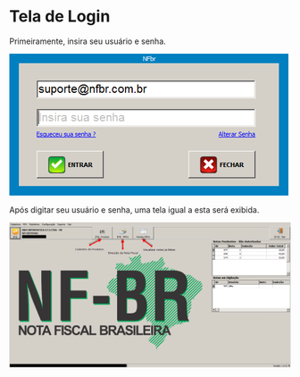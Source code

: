 # Tela de Login

Primeiramente, insira seu usuário e senha.

![1](/nfbr/img/1.png) 

Após digitar seu usuário e senha, uma tela igual a esta será exibida.

![2](/nfbr/img/2.png) 

